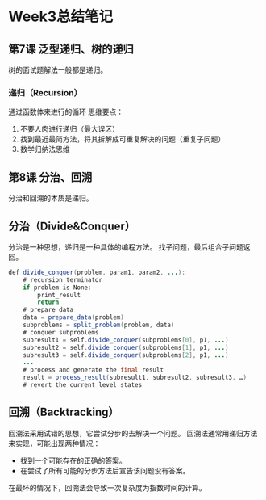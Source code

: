 # Week3总结笔记
## 第7课 泛型递归、树的递归
树的面试题解法一般都是递归。
### 递归（Recursion）
通过函数体来进行的循环
思维要点： 
1. 不要人肉进行递归（最大误区）
2. 找到最近最简方法，将其拆解成可重复解决的问题（重复子问题）
3. 数学归纳法思维
## 第8课 分治、回溯
分治和回溯的本质是递归。
## 分治（Divide&Conquer）
分治是一种思想，递归是一种具体的编程方法。
找子问题，最后组合子问题返回。
```java
def divide_conquer(problem, param1, param2, ...):   
	# recursion terminator
    if problem is None:
		print_result
        return
    # prepare data
    data = prepare_data(problem)
    subproblems = split_problem(problem, data)
    # conquer subproblems
    subresult1 = self.divide_conquer(subproblems[0], p1, ...)
    subresult2 = self.divide_conquer(subproblems[1], p1, ...)
    subresult3 = self.divide_conquer(subproblems[2], p1, ...)
    ...
    # process and generate the final result
    result = process_result(subresult1, subresult2, subresult3, …)
    # revert the current level states
```
## 回溯（Backtracking）
回溯法采用试错的思想，它尝试分步的去解决一个问题。
回溯法通常用递归方法来实现，可能出现两种情况：
- 找到一个可能存在的正确的答案。
- 在尝试了所有可能的分步方法后宣告该问题没有答案。

在最坏的情况下，回溯法会导致一次复杂度为指数时间的计算。
